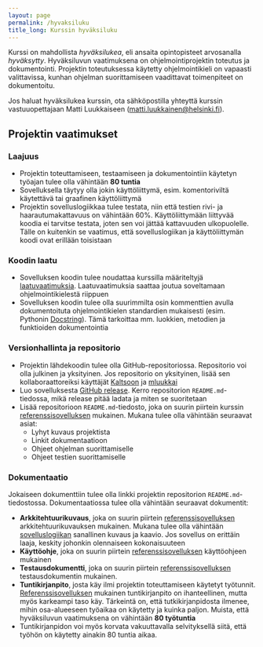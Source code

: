 ```yaml
---
layout: page
permalink: /hyvaksiluku
title_long: Kurssin hyväksiluku
---
```


Kurssi on mahdollista _hyväksilukea_, eli ansaita opintopisteet arvosanalla _hyväksytty_. Hyväksiluvun vaatimuksena on ohjelmointiprojektin toteutus ja dokumentointi. Projektin toteutuksessa käytetty ohjelmointikieli on vapaasti valittavissa, kunhan ohjelman suorittamiseen vaadittavat toimenpiteet on dokumentoitu.

Jos haluat hyväksilukea kurssin, ota sähköpostilla yhteyttä kurssin vastuuopettajaan Matti Luukkaiseen (matti.luukkainen@helsinki.fi).

## Projektin vaatimukset

### Laajuus

- Projektin toteuttamiseen, testaamiseen ja dokumentointiin käytetyn työajan tulee olla vähintään **80 tuntia**
- Sovelluksella täytyy olla jokin käyttöliittymä, esim. komentoriviltä käytettävä tai graafinen käyttöliittymä
- Projektin sovelluslogiikkaa tulee testata, niin että testien rivi- ja haarautumakattavuus on vähintään 60%. Käyttöliittymään liittyvää koodia ei tarvitse testata, joten sen voi jättää kattavuuden ulkopuolelle. Tälle on kuitenkin se vaatimus, että sovelluslogiikan ja käyttöliittymän koodi ovat erillään toisistaan

### Koodin laatu

- Sovelluksen koodin tulee noudattaa kurssilla määriteltyjä [laatuvaatimuksia](./koodin-laatuvaatimukset.md). Laatuvaatimuksia saattaa joutua soveltamaan ohjelmointikielestä riippuen
- Sovelluksen koodin tulee olla suurimmilta osin kommenttien avulla dokumentoituta ohjelmointikielen standardien mukaisesti (esim. Pythonin [Docstring](./docstring.md)). Tämä tarkoittaa mm. luokkien, metodien ja funktioiden dokumentointia

### Versionhallinta ja repositorio

- Projektin lähdekoodin tulee olla GitHub-repositoriossa. Repositorio voi olla julkinen ja yksityinen. Jos repositorio on yksityinen, lisää sen kollaboraattoreiksi käyttäjät [Kaltsoon](https://github.com/Kaltsoon) ja [mluukkai](https://github.com/mluukkai)
- Luo sovelluksesta [GitHub release](./release.md). Kerro repositorion `README.md`-tiedossa, mikä release pitää ladata ja miten se suoritetaan
- Lisää repositorioon `README.md`-tiedosto, joka on suurin piirtein kurssin [referenssisovelluksen](https://github.com/ohjelmistotekniikka-hy/python-todo-app) mukainen. Mukana tulee olla vähintään seuraavat asiat:
  - Lyhyt kuvaus projektista
  - Linkit dokumentaatioon
  - Ohjeet ohjelman suorittamiselle
  - Ohjeet testien suorittamiselle

### Dokumentaatio

Jokaiseen dokumenttiin tulee olla linkki projektin repositorion `README.md`-tiedostossa. Dokumentaatiossa tulee olla vähintään seuraavat dokumentit: 

- **Arkkitehtuurikuvaus**, joka on suurin piirtein [referenssisovelluksen](https://github.com/ohjelmistotekniikka-hy/python-todo-app/blob/master/dokumentaatio/arkkitehtuuri.md) arkkitehtuurikuvauksen mukainen. Mukana tulee olla vähintään [sovelluslogiikan](https://github.com/ohjelmistotekniikka-hy/python-todo-app/blob/master/dokumentaatio/arkkitehtuuri.md#sovelluslogiikka) sanallinen kuvaus ja kaavio. Jos sovellus on erittäin laaja, keskity johonkin olennaiseen kokonaisuuteen
- **Käyttöohje**, joka on suurin piirtein [referenssisovelluksen](https://github.com/ohjelmistotekniikka-hy/python-todo-app/blob/master/dokumentaatio/kayttoohje.md) käyttöohjeen mukainen
- **Testausdokumentti**, joka on suurin piirtein [referenssisovelluksen](https://github.com/ohjelmistotekniikka-hy/python-todo-app/blob/master/dokumentaatio/testaus.md) testausdokumentin mukainen.
- **Tuntikirjanpito**, josta käy ilmi projektin toteuttamiseen käytetyt työtunnit. [Referenssisovelluksen](https://github.com/ohjelmistotekniikka-hy/python-todo-app/blob/master/dokumentaatio/tuntikirjanpito.md) mukainen tuntikirjanpito on ihanteellinen, mutta myös karkeampi taso käy. Tärkeintä on, että tutkikirjanpidosta ilmenee, mihin osa-alueeseen työaikaa on käytetty ja kuinka paljon. Muista, että hyväksiluvun vaatimuksena on vähintään **80 työtuntia**
- Tuntikirjanpidon voi myös korvata vakuuttavalla selvityksellä siitä, että työhön on käytetty ainakin 80 tuntia aikaa.
